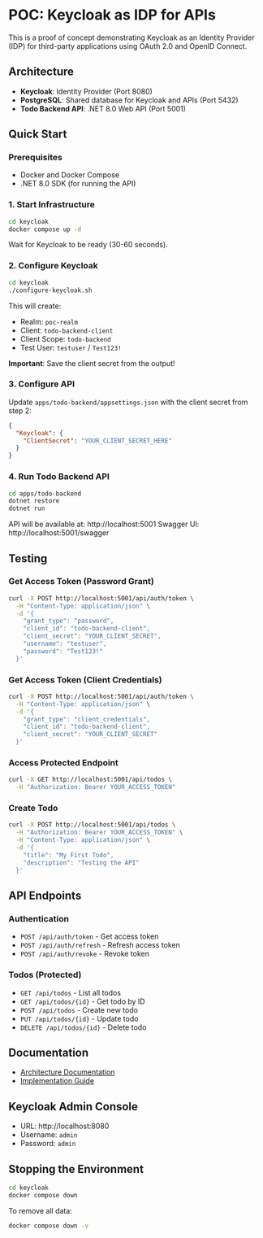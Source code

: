 # POC: Keycloak as IDP for APIs

This is a proof of concept demonstrating Keycloak as an Identity Provider (IDP) for third-party applications using OAuth 2.0 and OpenID Connect.

## Architecture

- **Keycloak**: Identity Provider (Port 8080)
- **PostgreSQL**: Shared database for Keycloak and APIs (Port 5432)
- **Todo Backend API**: .NET 8.0 Web API (Port 5001)

## Quick Start

### Prerequisites

- Docker and Docker Compose
- .NET 8.0 SDK (for running the API)

### 1. Start Infrastructure

```bash
cd keycloak
docker compose up -d
```

Wait for Keycloak to be ready (30-60 seconds).

### 2. Configure Keycloak

```bash
cd keycloak
./configure-keycloak.sh
```

This will create:
- Realm: `poc-realm`
- Client: `todo-backend-client`
- Client Scope: `todo-backend`
- Test User: `testuser` / `Test123!`

**Important**: Save the client secret from the output!

### 3. Configure API

Update `apps/todo-backend/appsettings.json` with the client secret from step 2:

```json
{
  "Keycloak": {
    "ClientSecret": "YOUR_CLIENT_SECRET_HERE"
  }
}
```

### 4. Run Todo Backend API

```bash
cd apps/todo-backend
dotnet restore
dotnet run
```

API will be available at: http://localhost:5001
Swagger UI: http://localhost:5001/swagger

## Testing

### Get Access Token (Password Grant)

```bash
curl -X POST http://localhost:5001/api/auth/token \
  -H "Content-Type: application/json" \
  -d '{
    "grant_type": "password",
    "client_id": "todo-backend-client",
    "client_secret": "YOUR_CLIENT_SECRET",
    "username": "testuser",
    "password": "Test123!"
  }'
```

### Get Access Token (Client Credentials)

```bash
curl -X POST http://localhost:5001/api/auth/token \
  -H "Content-Type: application/json" \
  -d '{
    "grant_type": "client_credentials",
    "client_id": "todo-backend-client",
    "client_secret": "YOUR_CLIENT_SECRET"
  }'
```

### Access Protected Endpoint

```bash
curl -X GET http://localhost:5001/api/todos \
  -H "Authorization: Bearer YOUR_ACCESS_TOKEN"
```

### Create Todo

```bash
curl -X POST http://localhost:5001/api/todos \
  -H "Authorization: Bearer YOUR_ACCESS_TOKEN" \
  -H "Content-Type: application/json" \
  -d '{
    "title": "My First Todo",
    "description": "Testing the API"
  }'
```

## API Endpoints

### Authentication
- `POST /api/auth/token` - Get access token
- `POST /api/auth/refresh` - Refresh access token
- `POST /api/auth/revoke` - Revoke token

### Todos (Protected)
- `GET /api/todos` - List all todos
- `GET /api/todos/{id}` - Get todo by ID
- `POST /api/todos` - Create new todo
- `PUT /api/todos/{id}` - Update todo
- `DELETE /api/todos/{id}` - Delete todo

## Documentation

- [Architecture Documentation](docs/ARCHITECTURE.md)
- [Implementation Guide](docs/IMPLEMENTATION.md)

## Keycloak Admin Console

- URL: http://localhost:8080
- Username: `admin`
- Password: `admin`

## Stopping the Environment

```bash
cd keycloak
docker compose down
```

To remove all data:

```bash
docker compose down -v
```
